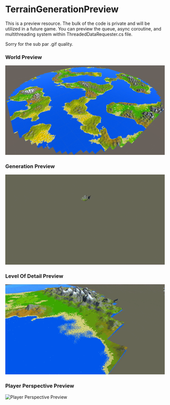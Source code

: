 # TerrainGenerationPreview

This is a preview resource. The bulk of the code is private and will be utilized in a future game.
You can preview the queue, async coroutine, and multithreading system within ThreadedDataRequester.cs file.

Sorry for the sub par .gif quality.

### World Preview
![World Preview](preview.png)

### Generation Preview
![Generation Preview](generation_preview.gif)

### Level Of Detail Preview
![Level Of Detail Preview](level_of_detail_preview.gif)

### Player Perspective Preview
![Player Perspective Preview](player_perspective_preview.gif)
